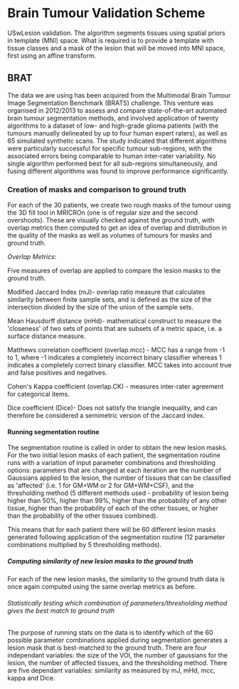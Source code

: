 # Brain Tumour Validation Scheme

USwLesion validation. The algorithm segments tissues using spatial priors in template (MNI) space. What is required is to provide a template with tissue classes and a mask of the lesion that will be moved into MNI space, first using an affine transform.

## BRAT

The data we are using has been acquired from the Multimodal Brain Tumour Image Segmentation Benchmark (BRATS) challenge. This venture was organised in 2012/2013 to assess and compare state-of-the-art automated brain tumour segmentation methods, and involved application of twenty algorithms to a dataset of low- and high-grade glioma patients (with the tumours manually delineated by up to four human expert raters), as well as 65 simulated synthetic scans. The study indicated that different algorithms were particularly successful for specific tumour sub-regions, with the associated errors being comparable to human inter-rater variability. No single algorithm performed best for all sub-regions simultaneously, and fusing different algorithms was found to improve performance significantly.

### Creation of masks and comparison to ground truth

For each of the 30 patients, we create two rough masks of the tumour using the 3D fill tool in MRICROn (one is of regular size and the second overshoots). These are visually checked against the ground truth, with overlap metrics then computed to get an idea of overlap and distribution in the quality of the masks as well as volumes of tumours for masks and ground truth.

*_Overlap Metrics_*:

Five measures of overlap are applied to compare the lesion masks to the ground truth.

Modified Jaccard Index (mJ)- overlap ratio measure that calculates similarity between finite sample sets, and is defined as the size of the intersection divided by the size of the union of the sample sets.

Mean Hausdorff distance (mHd)- mathematical construct to measure the 'closeness' of two sets of points that are subsets of a metric space, i.e. a surface distance measure.

Matthews correlation coefficient (overlap.mcc) - MCC has a range from -1 to 1, where -1 indicates a completely incorrect binary classifier whereas 1 indicates a completely correct binary classifier. MCC takes into account true and false positives and negatives.

Cohen's Kappa coefficient (overlap.CK) - measures inter-rater agreement for categorical items.

Dice coefficient (Dice)- Does not satisfy the triangle inequality, and can therefore be considered a semimetric version of the Jaccard index.

#### Running segmentation routine

The segmentation routine is called in order to obtain the new lesion masks. For the two initial lesion masks of each patient, the segmentation routine runs with a variation of input parameter combinations and thresholding options: parameters that are changed at each iteration are the number of Gaussians applied to the lesion, the number of tissues that can be classified as 'affected' (i.e. 1 for GM+WM or 2 for GM+WM+CSF), and the thresholding method (5 different methods used - probability of lesion being higher than 50%, higher than 99%, higher than the probability of any other tissue, higher than the probability of each of the other tissues, or higher than the probability of the other tissues combined).

This means that for each patient there will be 60 different lesion masks generated following application of the segmentation routine (12 parameter combinations multiplied by 5 thresholding methods).

##### Computing similarity of new lesion masks to the ground truth

For each of the new lesion masks, the similarity to the ground truth data is once again computed using the same overlap metrics as before.

###### Statistically testing which combination of parameters/thresholding method gives the best match to ground truth

The purpose of running stats on the data is to identify which of the 60 possible parameter combinations applied during segmentation generates a lesion mask that is best-matched to the ground truth.
There are four independant variables: the size of the VOI, the number of gaussians for the lesion, the number of affected tissues, and the thresholding method.
There are five dependant variables: similarity as measured by mJ, mHd, mcc, kappa and Dice.
